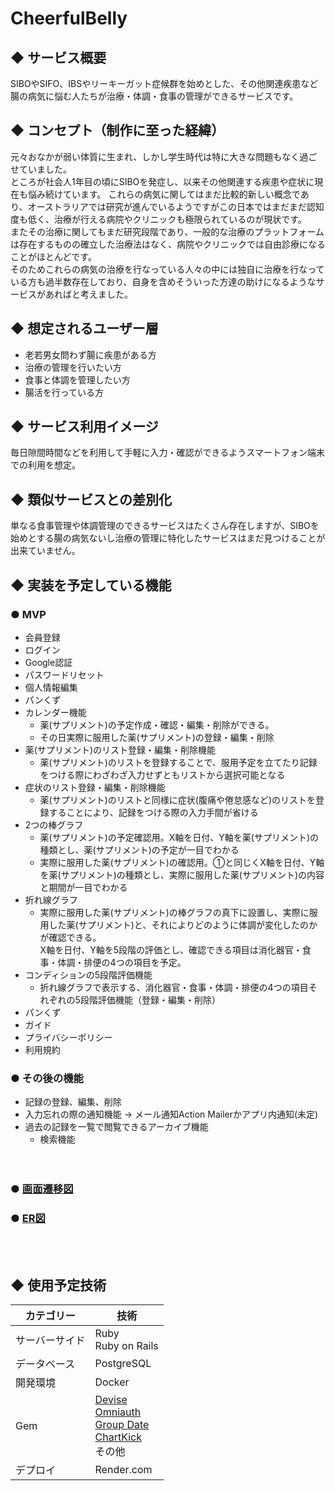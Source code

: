 # CheerfulBelly

## ◆ サービス概要
SIBOやSIFO、IBSやリーキーガット症候群を始めとした、その他関連疾患など腸の病気に悩む人たちが治療・体調・食事の管理ができるサービスです。

## ◆ コンセプト（制作に至った経緯）
元々おなかが弱い体質に生まれ、しかし学生時代は特に大きな問題もなく過ごせていました。<br>
ところが社会人1年目の頃にSIBOを発症し、以来その他関連する疾患や症状に現在も悩み続けています。
これらの病気に関してはまだ比較的新しい概念であり、オーストラリアでは研究が進んでいるようですがこの日本ではまだまだ認知度も低く、治療が行える病院やクリニックも極限られているのが現状です。<br>
またその治療に関してもまだ研究段階であり、一般的な治療のプラットフォームは存在するものの確立した治療法はなく、病院やクリニックでは自由診療になることがほとんどです。<br>
そのためこれらの病気の治療を行なっている人々の中には独自に治療を行なっている方も過半数存在しており、自身を含めそういった方達の助けになるようなサービスがあればと考えました。

## ◆ 想定されるユーザー層
- 老若男女問わず腸に疾患がある方
- 治療の管理を行いたい方
- 食事と体調を管理したい方
- 腸活を行っている方

## ◆ サービス利用イメージ
毎日隙間時間などを利用して手軽に入力・確認ができるようスマートフォン端末での利用を想定。

## ◆ 類似サービスとの差別化
単なる食事管理や体調管理のできるサービスはたくさん存在しますが、SIBOを始めとする腸の病気ないし治療の管理に特化したサービスはまだ見つけることが出来ていません。

## ◆ 実装を予定している機能

### ● MVP
- 会員登録
- ログイン
- Google認証
- パスワードリセット
- 個人情報編集
- パンくず
- カレンダー機能<br>
  - 薬(サプリメント)の予定作成・確認・編集・削除ができる。<br>
  - その日実際に服用した薬(サプリメント)の登録・編集・削除<br>
- 薬(サプリメント)のリスト登録・編集・削除機能
  - 薬(サプリメント)のリストを登録することで、服用予定を立てたり記録をつける際にわざわざ入力せずともリストから選択可能となる
- 症状のリスト登録・編集・削除機能
  - 薬(サプリメント)のリストと同様に症状(腹痛や倦怠感など)のリストを登録することにより、記録をつける際の入力手間が省ける
- 2つの棒グラフ<br>
  - 薬(サプリメント)の予定確認用。X軸を日付、Y軸を薬(サプリメント)の種類とし、薬(サプリメント)の予定が一目でわかる
  - 実際に服用した薬(サプリメント)の確認用。①と同じくX軸を日付、Y軸を薬(サプリメント)の種類とし、実際に服用した薬(サプリメント)の内容と期間が一目でわかる
- 折れ線グラフ
  - 実際に服用した薬(サプリメント)の棒グラフの真下に設置し、実際に服用した薬(サプリメント)と、それによりどのように体調が変化したのかが確認できる。<br>
X軸を日付、Y軸を5段階の評価とし、確認できる項目は消化器官・食事・体調・排便の4つの項目を予定。
- コンディションの5段階評価機能
  - 折れ線グラフで表示する、消化器官・食事・体調・排便の4つの項目それぞれの5段階評価機能（登録・編集・削除）
- パンくず
- ガイド
- プライバシーポリシー
- 利用規約

### ● その後の機能

- 記録の登録、編集、削除
- 入力忘れの際の通知機能
→ メール通知Action Mailerかアプリ内通知(未定)
- 過去の記録を一覧で閲覧できるアーカイブ機能
  - 検索機能
<br><br><br>
### ● [画面遷移図](https://www.figma.com/design/X7Tav0ad9Q9F0bdIQhvZVm/Cheerful-Belly-App?node-id=0-1&t=fAoPnG5EZOznnSPu-1)
### ● [ER図](https://drive.google.com/file/d/11v2ecnngEoRfh1qU_l5onrTiewhmpvFg/view?usp=sharing)
<br><br>
## ◆ 使用予定技術
| カテゴリー | 技術 |
| --- | --- |
| サーバーサイド | Ruby<br>Ruby on Rails |
| データベース | PostgreSQL |
| 開発環境 | Docker |
| Gem | [Devise](https://github.com/heartcombo/devise)<br>[Omniauth](https://github.com/omniauth/omniauth)<br>[Group Date](https://github.com/ankane/groupdate)<br>[ChartKick](https://github.com/ankane/chartkick)<br>その他 |
| デプロイ | Render.com |
